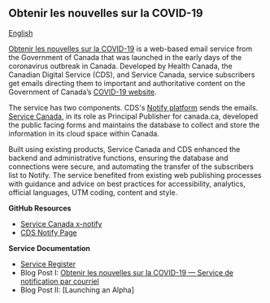 ## Obtenir les nouvelles sur la COVID-19
[English](getupdates.github.io)

[Obtenir les nouvelles sur la COVID-19](https://www.canada.ca/fr/service-web-gere/obtenez-nouvelles-covid-19.html) is a web-based email service from the Government of Canada that was launched in the early days of the coronavirus outbreak in Canada. Developed by Health Canada, the Canadian Digital Service (CDS), and Service Canada, service subscribers get emails directing them to important and authoritative content on the Government of Canada’s [COVID-19 website](https://www.canada.ca/en/public-health/services/diseases/coronavirus-disease-covid-19.html?utm_campaign=not-applicable&utm_medium=vanity-url&utm_source=canada-ca_coronavirus).

The service has two components. CDS's [Notify platform](https://notification.alpha.canada.ca) sends the emails. [Service Canada](https://github.com/ServiceCanada), in its role as Principal Publisher for canada.ca, developed the public facing forms and maintains the database to collect and store the information in its cloud space within Canada.

Built using existing products, Service Canada and CDS enhanced the backend and administrative functions, ensuring the database and connections were secure, and automating the transfer of the subscribers list to Notify. The service benefited from existing web publishing processes with guidance and advice on best practices for accessibility, analytics, official languages, UTM coding, content and style.




**GitHub Resources**
- [Service Canada x-notify](https://github.com/ServiceCanada/x-notify)
- [CDS Notify Page](https://github.com/cds-snc/notification-api)

**Service Documentation**
 - [Service Register](https://docs.google.com/document/d/1pJQqsmV5bPTKOT6XOqBQXlTESbpkKYovfAqr0D8zh6U/edit?usp=sharing)
 - Blog Post I: [Obtenir les nouvelles sur la COVID-19 — Service de notification par courriel](https://numerique.canada.ca/2020/05/13/obtenir-les-nouvelles-sur-la-covid-19-service-de-notification-par-courriel/)
 - Blog Post II: [Launching an Alpha] 
